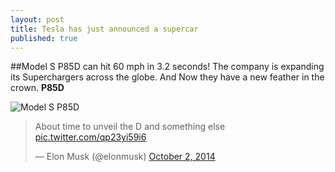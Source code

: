 ```yaml
---
layout: post
title: Tesla has just announced a supercar
published: true
---
```


##Model S P85D can hit 60 mph in 3.2 seconds!
The company is expanding its Superchargers across the globe. And Now they have a new feather in the crown. <b>P85D</b> 


![Model S P85D](https://lh3.googleusercontent.com/-zSlWuXVx_bw/VDeChBe-VoI/AAAAAAAAAF0/P32Uj3Hs2ZM/w731-h548-no/tesla.jpg)






<blockquote class="twitter-tweet" lang="en"><p>About time to unveil the D and something else <a href="http://t.co/qp23yi59i6">pic.twitter.com/qp23yi59i6</a></p>&mdash; Elon Musk (@elonmusk) <a href="https://twitter.com/elonmusk/status/517486950589014016">October 2, 2014</a></blockquote>
<script async src="//platform.twitter.com/widgets.js" charset="utf-8"></script>